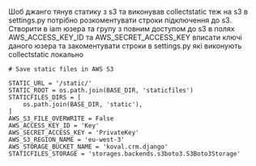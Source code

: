 Шоб джанго тянув статику з s3 та виконував collectstatic теж на s3 в settings.py потрібно розкоментувати строки підключення до s3.
Створити в iam юзера та групу з повним доступом до s3 в полях AWS_ACCESS_KEY_ID та AWS_SECRET_ACCESS_KEY вписати ключі даного юзера та закоментувати строки в settings.py які виконують collectstatic локально

```
# Save static files in AWS S3

STATIC_URL = '/static/'
STATIC_ROOT = os.path.join(BASE_DIR, 'staticfiles')
STATICFILES_DIRS = [
    os.path.join(BASE_DIR, 'static'),
]
AWS_S3_FILE_OVERWRITE = False
AWS_ACCESS_KEY_ID = 'Key'
AWS_SECRET_ACCESS_KEY = 'PrivateKey'
AWS_S3_REGION_NAME = 'eu-west-3'
AWS_STORAGE_BUCKET_NAME = 'koval.crm.django'
STATICFILES_STORAGE = 'storages.backends.s3boto3.S3Boto3Storage'

```
